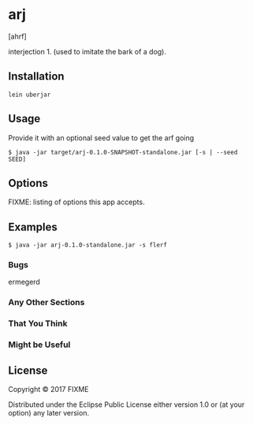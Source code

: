 # arj

[ahrf]

interjection
1.
(used to imitate the bark of a dog).

## Installation

    lein uberjar

## Usage

Provide it with an optional seed value to get the arf going

    $ java -jar target/arj-0.1.0-SNAPSHOT-standalone.jar [-s | --seed SEED]

## Options

FIXME: listing of options this app accepts.

## Examples

    $ java -jar arj-0.1.0-standalone.jar -s flerf

### Bugs

ermegerd

### Any Other Sections
### That You Think
### Might be Useful

## License

Copyright © 2017 FIXME

Distributed under the Eclipse Public License either version 1.0 or (at
your option) any later version.
